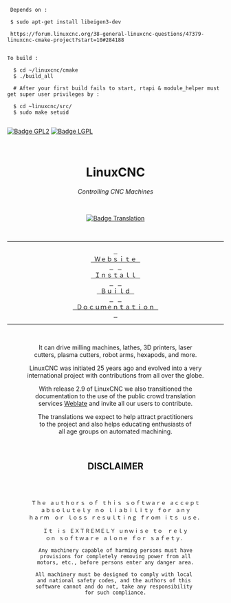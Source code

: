 ```
 Depends on :
 
 $ sudo apt-get install libeigen3-dev
 
 https://forum.linuxcnc.org/38-general-linuxcnc-questions/47379-linuxcnc-cmake-project?start=10#284188
	
```

```
To build :

  $ cd ~/linuxcnc/cmake
  $ ./build_all
  
  # After your first build fails to start, rtapi & module_helper must get super user privileges by :

  $ cd ~linuxcnc/src/ 
  $ sudo make setuid
  
```

[![Badge GPL2]][License]
[![Badge LGPL]][License]

<div align = center>

<br>
  
# LinuxCNC
  
*Controlling CNC Machines*

<br>
  
[![Badge Translation]][Translation]
  
<br>
  
---

[<kbd> <br> Ｗｅｂｓｉｔｅ <br> </kbd>][Website] 
[<kbd> <br> Ｉｎｓｔａｌｌ <br> </kbd>][Ｉｎｓｔａｌｌ] 
[<kbd> <br> Ｂｕｉｌｄ <br> </kbd>][Ｂｕｉｌｄ] 
[<kbd> <br> Ｄｏｃｕｍｅｎｔａｔｉｏｎ <br> </kbd>][Ｄｏｃｕｍｅｎｔａｔｉｏｎ]  
  
---

<br>
  
It can drive milling machines, lathes, 3D printers, laser <br>
cutters, plasma cutters, robot arms, hexapods, and more.

LinuxCNC was initiated 25 years ago and evolved into a very <br>
international project with contributions from all over the globe.
  
With release 2.9 of LinuxCNC we also transitioned the <br>
documentation to the use of the public crowd translation <br>
services [Weblate] and invite all our users to contribute.
  
The translations we expect to help attract practitioners <br>
to the project and also helps educating enthusiasts of <br>
all age groups on automated machining.

<br>

## DISCLAIMER
  
<br>

```
  
Ｔｈｅ ａｕｔｈｏｒｓ ｏｆ ｔｈｉｓ ｓｏｆｔｗａｒｅ ａｃｃｅｐｔ
ａｂｓｏｌｕｔｅｌｙ ｎｏ ｌｉａｂｉｌｉｔｙ ｆｏｒ ａｎｙ
ｈａｒｍ　ｏｒ ｌｏｓｓ ｒｅｓｕｌｔｉｎｇ ｆｒｏｍ ｉｔｓ ｕｓｅ．

Ｉｔ ｉｓ ＥＸＴＲＥＭＥＬＹ ｕｎｗｉｓｅ ｔｏ　ｒｅｌｙ
ｏｎ ｓｏｆｔｗａｒｅ ａｌｏｎｅ ｆｏｒ ｓａｆｅｔｙ．

Any machinery capable of harming persons must have
provisions for completely removing power from all
motors, etc., before persons enter any danger area.

All machinery must be designed to comply with local 
and national safety codes, and the authors of this 
software cannot and do not, take any responsibility 
for such compliance.
  
```

<br>
  
</div>

<!----------------------------------------------------------------------------->

[Badge Translation]: https://hosted.weblate.org/widgets/linuxcnc/-/svg-badge.svg
[Badge GPL2]: https://img.shields.io/badge/Most-LGPL_3-blue.svg?style=for-the-badge 'The license this software is under'
[Badge LGPL]: https://img.shields.io/badge/Some-GPL_2-blue.svg?style=for-the-badge 'Some parts are under this license'

[Translation]: https://hosted.weblate.org/engage/linuxcnc/
[Weblate]: https://hosted.weblate.org/projects/linuxcnc/
[Website]: https://linuxcnc.org/

[Ｄｏｃｕｍｅｎｔａｔｉｏｎ]: http://linuxcnc.org/docs/devel/html/
[Ｉｎｓｔａｌｌ]: http://linuxcnc.org/docs/devel/html/getting-started/getting-linuxcnc.html
[Ｂｕｉｌｄ]: http://linuxcnc.org/docs/devel/html/code/building-linuxcnc.html
[License]: COPYING
